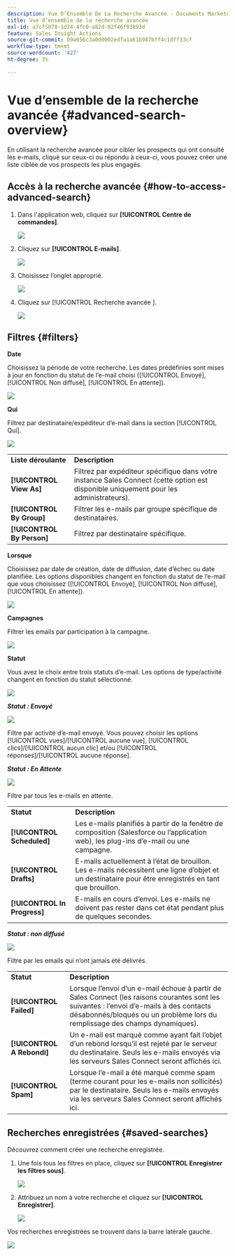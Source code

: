 ```yaml
---
description: Vue D’Ensemble De La Recherche Avancée - Documents Marketo - Documentation Du Produit
title: Vue d’ensemble de la recherche avancée
exl-id: a7cf5078-1d24-4fc0-a82d-02f46f93893d
feature: Sales Insight Actions
source-git-commit: 09a656c3a0d0002edfa1a61b987bff4c1dff33cf
workflow-type: tm+mt
source-wordcount: '427'
ht-degree: 3%

---
```


# Vue d’ensemble de la recherche avancée {#advanced-search-overview}

En utilisant la recherche avancée pour cibler les prospects qui ont consulté les e-mails, cliqué sur ceux-ci ou répondu à ceux-ci, vous pouvez créer une liste ciblée de vos prospects les plus engagés.

## Accès à la recherche avancée {#how-to-access-advanced-search}

1. Dans l&#39;application web, cliquez sur **[!UICONTROL Centre de commandes]**.

   ![](assets/advanced-search-overview-1.png)

1. Cliquez sur **[!UICONTROL E-mails]**.

   ![](assets/advanced-search-overview-2.png)

1. Choisissez l’onglet approprié.

   ![](assets/advanced-search-overview-3.png)

1. Cliquez sur [!UICONTROL  Recherche avancée ].

   ![](assets/advanced-search-overview-4.png)

## Filtres {#filters}

**Date**

Choisissez la période de votre recherche. Les dates prédéfinies sont mises à jour en fonction du statut de l’e-mail choisi ([!UICONTROL Envoyé], [!UICONTROL Non diffusé], [!UICONTROL En attente]).

![](assets/advanced-search-overview-5.png)

**Qui**

Filtrez par destinataire/expéditeur d’e-mail dans la section [!UICONTROL Qui].

![](assets/advanced-search-overview-6.png)

<table>
 <tr>
  <td><strong>Liste déroulante</strong></td>
  <td><strong>Description</strong></td>
 </tr>
 <tr>
  <td><strong>[!UICONTROL View As]</strong></td>
  <td>Filtrez par expéditeur spécifique dans votre instance Sales Connect (cette option est disponible uniquement pour les administrateurs).</td>
 </tr>
 <tr>
  <td><strong>[!UICONTROL By Group]</strong></td>
  <td>Filtrer les e-mails par groupe spécifique de destinataires.</td>
 </tr>
 <tr>
  <td><strong>[!UICONTROL By Person]</strong></td>
  <td>Filtrez par destinataire spécifique.</td>
 </tr>
</table>

**Lorsque**

Choisissez par date de création, date de diffusion, date d’échec ou date planifiée. Les options disponibles changent en fonction du statut de l’e-mail que vous choisissez ([!UICONTROL Envoyé], [!UICONTROL Non diffusé], [!UICONTROL En attente]).

![](assets/advanced-search-overview-7.png)

**Campagnes**

Filtrer les emails par participation à la campagne.

![](assets/advanced-search-overview-8.png)

**Statut**

Vous avez le choix entre trois statuts d’e-mail. Les options de type/activité changent en fonction du statut sélectionné.

![](assets/advanced-search-overview-9.png)

_**Statut : Envoyé**_

![](assets/advanced-search-overview-10.png)

Filtre par activité d’e-mail envoyé. Vous pouvez choisir les options [!UICONTROL vues]/[!UICONTROL aucune vue], [!UICONTROL clics]/[!UICONTROL aucun clic] et/ou [!UICONTROL réponses]/[!UICONTROL aucune réponse].

_**Statut : En Attente**_

![](assets/advanced-search-overview-11.png)

Filtre par tous les e-mails en attente.

<table>
 <tr>
  <td><strong>Statut</strong></td>
  <td><strong>Description</strong></td>
 </tr>
 <tr>
  <td><strong>[!UICONTROL Scheduled]</strong></td>
  <td>Les e-mails planifiés à partir de la fenêtre de composition (Salesforce ou l’application web), les plug-ins d’e-mail ou une campagne.</td>
 </tr>
 <tr>
  <td><strong>[!UICONTROL Drafts]</strong></td>
  <td>E-mails actuellement à l’état de brouillon. Les e-mails nécessitent une ligne d’objet et un destinataire pour être enregistrés en tant que brouillon.</td>
 </tr>
 <tr>
  <td><strong>[!UICONTROL In Progress]</strong></td>
  <td>E-mails en cours d’envoi. Les e-mails ne doivent pas rester dans cet état pendant plus de quelques secondes.</td>
 </tr>
</table>

_**Statut : non diffusé**_

![](assets/advanced-search-overview-12.png)

Filtre par les emails qui n’ont jamais été délivrés.

<table>
 <tr>
  <td><strong>Statut</strong></td>
  <td><strong>Description</strong></td>
 </tr>
 <tr>
  <td><strong>[!UICONTROL Failed]</strong></td>
  <td>Lorsque l’envoi d’un e-mail échoue à partir de Sales Connect (les raisons courantes sont les suivantes : l’envoi d’e-mails à des contacts désabonnés/bloqués ou un problème lors du remplissage des champs dynamiques).</td>
 </tr>
 <tr>
  <td><strong>[!UICONTROL A Rebondi]</strong></td>
  <td>Un e-mail est marqué comme ayant fait l’objet d’un rebond lorsqu’il est rejeté par le serveur du destinataire. Seuls les e-mails envoyés via les serveurs Sales Connect seront affichés ici.</td>
 </tr>
 <tr>
  <td><strong>[!UICONTROL Spam]</strong></td>
  <td>Lorsque l’e-mail a été marqué comme spam (terme courant pour les e-mails non sollicités) par le destinataire. Seuls les e-mails envoyés via les serveurs Sales Connect seront affichés ici.</td>
 </tr>
</table>

## Recherches enregistrées {#saved-searches}

Découvrez comment créer une recherche enregistrée.

1. Une fois tous les filtres en place, cliquez sur **[!UICONTROL Enregistrer les filtres sous]**.

   ![](assets/advanced-search-overview-13.png)

1. Attribuez un nom à votre recherche et cliquez sur **[!UICONTROL Enregistrer]**.

   ![](assets/advanced-search-overview-14.png)

Vos recherches enregistrées se trouvent dans la barre latérale gauche.

![](assets/advanced-search-overview-15.png)
